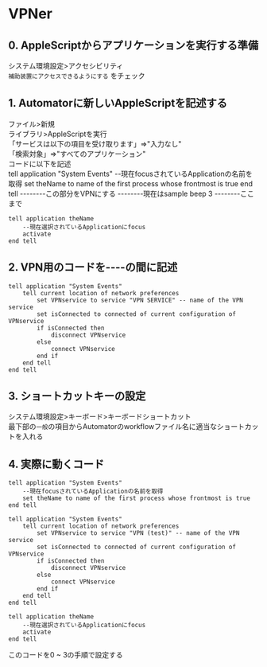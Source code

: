 # VPNer
## 0. AppleScriptからアプリケーションを実行する準備
  システム環境設定>アクセシビリティ  
  `補助装置にアクセスできるようにする` をチェック  

## 1. Automatorに新しいAppleScriptを記述する
  ファイル>新規  
  ライブラリ>AppleScriptを実行  
  「サービスは以下の項目を受け取ります」=>"入力なし"  
  「検索対象」=>"すべてのアプリケーション"  
  コードに以下を記述  
    tell application "System Events"
        --現在focusされているApplicationの名前を取得
        set theName to name of the first process whose frontmost is true
    end tell
    --------この部分をVPNにする
    --------現在はsample
    beep 3
    --------ここまで

    tell application theName
        --現在選択されているApplicationにfocus
        activate
    end tell

## 2. VPN用のコードを----の間に記述
    tell application "System Events"
        tell current location of network preferences
            set VPNservice to service "VPN SERVICE" -- name of the VPN service
            set isConnected to connected of current configuration of VPNservice
            if isConnected then
                disconnect VPNservice
            else
                connect VPNservice
            end if
        end tell
    end tell

## 3. ショートカットキーの設定
  システム環境設定>キーボード>キーボードショートカット  
  最下部の`一般`の項目からAutomatorのworkflowファイル名に適当なショートカットを入れる  

## 4. 実際に動くコード
    tell application "System Events"
        --現在focusされているApplicationの名前を取得
        set theName to name of the first process whose frontmost is true
    end tell

    tell application "System Events"
        tell current location of network preferences
            set VPNservice to service "VPN (test)" -- name of the VPN service
            set isConnected to connected of current configuration of VPNservice
            if isConnected then
                disconnect VPNservice
            else
                connect VPNservice
            end if
        end tell
    end tell

    tell application theName
        --現在選択されているApplicationにfocus
        activate
    end tell  
  このコードを0 ~ 3の手順で設定する
